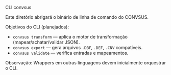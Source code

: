 CLI convsus

Este diretório abrigará o binário de linha de comando do CONVSUS.

Objetivos do CLI (planejados):
- `convsus transform` — aplica o motor de transformação (mapear/achatar/validar JSON).
- `convsus export` — gera arquivos `.DBF`, `.DEF`, `.CNV` compatíveis.
- `convsus validate` — verifica entradas e mapeamentos.

Observação: Wrappers em outras linguagens devem inicialmente orquestrar o CLI.

